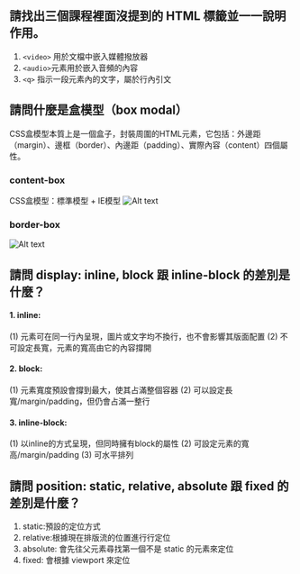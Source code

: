 ## 請找出三個課程裡面沒提到的 HTML 標籤並一一說明作用。
1. `<video>` 用於文檔中嵌入媒體撥放器
2. ` <audio> `元素用於嵌入音頻的內容
3. `<q>` 指示一段元素內的文字，屬於行內引文

## 請問什麼是盒模型（box modal）
CSS盒模型本質上是一個盒子，封裝周圍的HTML元素，它包括：外邊距（margin）、邊框（border）、內邊距（padding）、實際內容（content）四個屬性。
 ### content-box
CSS盒模型：標準模型 + IE模型
![Alt text](https://pic1.zhimg.com/80/v2-ad08059be04698f8a70d2729cea8ec18_720w.jpg)

### border-box
![Alt text](https://pic3.zhimg.com/80/v2-d755200d4f64ca2463b75375a2b47d26_720w.jpg)

## 請問 display: inline, block 跟 inline-block 的差別是什麼？
#### 1. inline: 
(1) 元素可在同一行內呈現，圖片或文字均不換行，也不會影響其版面配置
(2) 不可設定長寬，元素的寬高由它的內容撐開
#### 2. block:
(1) 元素寬度預設會撐到最大，使其占滿整個容器
(2) 可以設定長寬/margin/padding，但仍會占滿一整行    
#### 3. inline-block:
(1) 以inline的方式呈現，但同時擁有block的屬性
(2) 可設定元素的寬高/margin/padding
(3) 可水平排列
## 請問 position: static, relative, absolute 跟 fixed 的差別是什麼？
1. static:預設的定位方式
2. relative:根據現在排版流的位置進行行定位
3. absolute: 會先往父元素尋找第一個不是 static 的元素來定位 
4. fixed: 會根據 viewport 來定位